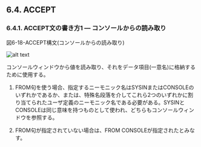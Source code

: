 ## 6.4. ACCEPT

### 6.4.1. ACCEPT文の書き方1 ― コンソールからの読み取り

図6-18-ACCEPT構文(コンソールからの読み取り)

![alt text](Image/6-18.png)

コンソールウィンドウから値を読み取り、それをデータ項目(一意名)に格納するために使用する。

1. FROM句を使う場合、指定するニーモニック名はSYSINまたはCONSOLEのいずれかであるか、または、特殊名段落を介してこれら2つのいずれかに割り当てられたユーザ定義のニーモニック名である必要がある。SYSINとCONSOLEは同じ意味を持つものとして使われ、どちらもコンソールウィンドウを参照する。

2. FROM句が指定されていない場合は、FROM CONSOLEが指定されたとみなす。

